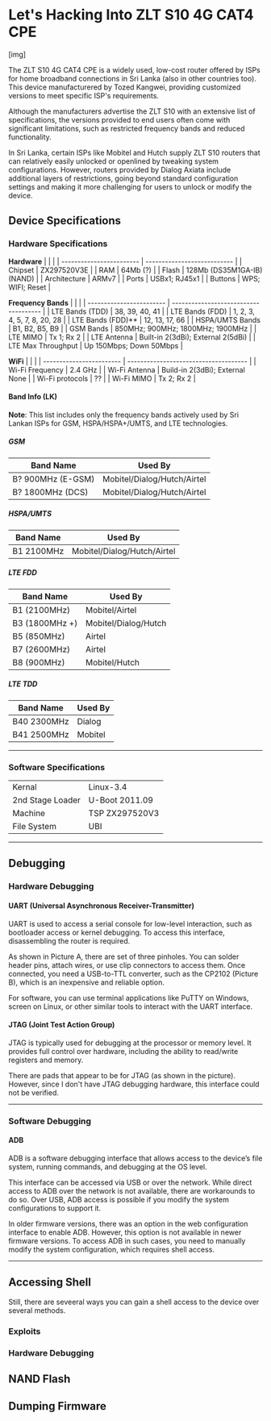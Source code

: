 # Let's Hacking Into ZLT S10 4G CAT4 CPE

[img]

The ZLT S10 4G CAT4 CPE is a widely used, low-cost router offered by ISPs for home broadband connections in Sri Lanka (also in other countries too). This device manufacturered by Tozed Kangwei, providing customized versions to meet specific ISP's requirements.

Although the manufacturers advertise the ZLT S10 with an extensive list of specifications, the versions provided to end users often come with significant limitations, such as restricted frequency bands and reduced functionality.

In Sri Lanka, certain ISPs like Mobitel and Hutch supply ZLT S10 routers that can relatively easily unlocked or openlined by tweaking system configurations. However, routers provided by Dialog Axiata include additional layers of restrictions, going beyond standard configuration settings and making it more challenging for users to unlock or modify the device.



## Device Specifications

### Hardware Specifications

**Hardware**
|   |   |
| ------------------------ | --------------------------- |
| Chipset                  | ZX297520V3E                 |
| RAM                      | 64Mb (?)                    |
| Flash                    | 128Mb (DS35M1GA-IB) (NAND)  |
| Architecture             | ARMv7                       |
| Ports                    | USBx1; RJ45x1               |
| Buttons                  | WPS; WIFI; Reset            |

**Frequency Bands**
|   |   |
| ------------------------ | ------------------------------------- |
| LTE Bands (TDD)          | 38, 39, 40, 41                        |
| LTE Bands (FDD)          | 1, 2, 3, 4, 5, 7, 8, 20, 28           |
| LTE Bands (FDD)\*\*      | 12, 13, 17, 66                        |
| HSPA/UMTS Bands          | B1, B2, B5, B9                        |
| GSM Bands                | 850MHz; 900MHz; 1800MHz; 1900MHz      |
| LTE MIMO                 | Tx 1; Rx 2                            |
| LTE Antenna              | Built-in 2(3dBi); External 2(5dBi)    |
| LTE Max Throughput       | Up 150Mbps; Down 50Mbps               |

**WiFi**
|  |  |
| ------------------------ | ------------------------------------- |
| Wi-Fi Frequency          | 2.4 GHz                               |
| Wi-Fi Antenna            | Build-in 2(3dBi); External None       |
| Wi-Fi protocols          | ??                                    |
| Wi-Fi MIMO               | Tx 2; Rx 2                            |

#### Band Info (LK)

**Note**: This list includes only the frequency bands actively used by Sri Lankan ISPs for GSM, HSPA/HSPA+/UMTS, and LTE technologies.

##### *GSM*
| Band Name          | Used By                     |
| ------------------ | --------------------------- | 
| B? 900MHz (E-GSM)  | Mobitel/Dialog/Hutch/Airtel |
| B? 1800MHz (DCS)   | Mobitel/Dialog/Hutch/Airtel |

##### *HSPA/UMTS*
| Band Name  | Used By                     |
| ---------- | --------------------------- | 
| B1 2100MHz | Mobitel/Dialog/Hutch/Airtel | 

##### *LTE FDD*
| Band Name      | Used By              |
| -------------- | -------------------- |
| B1 (2100MHz)   | Mobitel/Airtel       |
| B3 (1800MHz +) | Mobitel/Dialog/Hutch |
| B5 (850MHz)    | Airtel               |
| B7 (2600MHz)   | Airtel               |
| B8 (900MHz)    | Mobitel/Hutch        |

##### *LTE TDD*
| Band Name   | Used By |
| ----------- | ------- |
| B40 2300MHz | Dialog  |
| B41 2500MHz | Mobitel |

---


### Software Specifications

|  |  |
| ----------------- | -------------- |
|  Kernal           | Linux-3.4      |
|  2nd Stage Loader | U-Boot 2011.09 |
|  Machine          | TSP ZX297520V3 |
|  File System      | UBI            |

---




## Debugging

### Hardware Debugging

#### UART (Universal Asynchronous Receiver-Transmitter)
UART is used to access a serial console for low-level interaction, such as bootloader access or kernel debugging. To access this interface, disassembling the router is required.

As shown in Picture A, there are set of three pinholes. You can solder header pins, attach wires, or use clip connectors to access them. Once connected, you need a USB-to-TTL converter, such as the CP2102 (Picture B), which is an inexpensive and reliable option.

For software, you can use terminal applications like PuTTY on Windows, screen on Linux, or other similar tools to interact with the UART interface.


#### JTAG (Joint Test Action Group)
JTAG is typically used for debugging at the processor or memory level. It provides full control over hardware, including the ability to read/write registers and memory.

There are pads that appear to be for JTAG (as shown in the picture). However, since I don't have JTAG debugging hardware, this interface could not be verified.

---

### Software Debugging

#### ADB
ADB is a software debugging interface that allows access to the device’s file system, running commands, and debugging at the OS level.

This interface can be accessed via USB or over the network. While direct access to ADB over the network is not  available, there are workarounds to do so. Over USB, ADB access is possible if you modify the system configurations to support it.

In older firmware versions, there was an option in the web configuration interface to enable ADB. However, this option is not available in newer firmware versions. To access ADB in such cases, you need to manually modify the system configuration, which requires shell access.

---

## Accessing Shell
Still, there are seveeral ways you can gain a shell access to the device over several methods.

### Exploits

### Hardware Debugging

## NAND Flash


## Dumping Firmware

